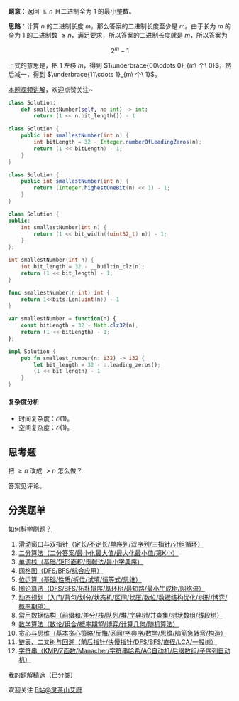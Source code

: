 **题意**：返回 $\ge n$ 且二进制全为 $1$ 的最小整数。

**思路**：计算 $n$ 的二进制长度 $m$，那么答案的二进制长度至少是 $m$。由于长为 $m$ 的全为 $1$ 的二进制数 $\ge n$，满足要求，所以答案的二进制长度就是 $m$，所以答案为

$$
2^m - 1
$$

上式的意思是，把 $1$ 左移 $m$，得到 $1\underbrace{00\cdots 0}_{m\ 个\ 0}$，然后减一，得到 $\underbrace{11\cdots 1}_{m\ 个\ 1}$。

[本题视频讲解](https://www.bilibili.com/video/BV1tAzoY1EUN/)，欢迎点赞关注~

```py [sol-Python3]
class Solution:
    def smallestNumber(self, n: int) -> int:
        return (1 << n.bit_length()) - 1
```

```java [sol-Java 写法一]
class Solution {
    public int smallestNumber(int n) {
        int bitLength = 32 - Integer.numberOfLeadingZeros(n);
        return (1 << bitLength) - 1;
    }
}
```

```java [sol-Java 写法二]
class Solution {
    public int smallestNumber(int n) {
        return (Integer.highestOneBit(n) << 1) - 1;
    }
}
```

```cpp [sol-C++]
class Solution {
public:
    int smallestNumber(int n) {
        return (1 << bit_width((uint32_t) n)) - 1;
    }
};
```

```c [sol-C]
int smallestNumber(int n) {
    int bit_length = 32 - __builtin_clz(n);
    return (1 << bit_length) - 1;
}
```

```go [sol-Go]
func smallestNumber(n int) int {
	return 1<<bits.Len(uint(n)) - 1
}
```

```js [sol-JavaScript]
var smallestNumber = function(n) {
    const bitLength = 32 - Math.clz32(n);
    return (1 << bitLength) - 1;
};
```

```rust [sol-Rust]
impl Solution {
    pub fn smallest_number(n: i32) -> i32 {
        let bit_length = 32 - n.leading_zeros();
        (1 << bit_length) - 1
    }
}
```

#### 复杂度分析

- 时间复杂度：$\mathcal{O}(1)$。
- 空间复杂度：$\mathcal{O}(1)$。

## 思考题

把 $\ge n$ 改成 $>n$ 怎么做？

答案见评论。

## 分类题单

[如何科学刷题？](https://leetcode.cn/circle/discuss/RvFUtj/)

1. [滑动窗口与双指针（定长/不定长/单序列/双序列/三指针/分组循环）](https://leetcode.cn/circle/discuss/0viNMK/)
2. [二分算法（二分答案/最小化最大值/最大化最小值/第K小）](https://leetcode.cn/circle/discuss/SqopEo/)
3. [单调栈（基础/矩形面积/贡献法/最小字典序）](https://leetcode.cn/circle/discuss/9oZFK9/)
4. [网格图（DFS/BFS/综合应用）](https://leetcode.cn/circle/discuss/YiXPXW/)
5. [位运算（基础/性质/拆位/试填/恒等式/思维）](https://leetcode.cn/circle/discuss/dHn9Vk/)
6. [图论算法（DFS/BFS/拓扑排序/基环树/最短路/最小生成树/网络流）](https://leetcode.cn/circle/discuss/01LUak/)
7. [动态规划（入门/背包/划分/状态机/区间/状压/数位/数据结构优化/树形/博弈/概率期望）](https://leetcode.cn/circle/discuss/tXLS3i/)
8. [常用数据结构（前缀和/差分/栈/队列/堆/字典树/并查集/树状数组/线段树）](https://leetcode.cn/circle/discuss/mOr1u6/)
9. [数学算法（数论/组合/概率期望/博弈/计算几何/随机算法）](https://leetcode.cn/circle/discuss/IYT3ss/)
10. [贪心与思维（基本贪心策略/反悔/区间/字典序/数学/思维/脑筋急转弯/构造）](https://leetcode.cn/circle/discuss/g6KTKL/)
11. [链表、二叉树与回溯（前后指针/快慢指针/DFS/BFS/直径/LCA/一般树）](https://leetcode.cn/circle/discuss/K0n2gO/)
12. [字符串（KMP/Z函数/Manacher/字符串哈希/AC自动机/后缀数组/子序列自动机）](https://leetcode.cn/circle/discuss/SJFwQI/)

[我的题解精选（已分类）](https://github.com/EndlessCheng/codeforces-go/blob/master/leetcode/SOLUTIONS.md)

欢迎关注 [B站@灵茶山艾府](https://space.bilibili.com/206214)
